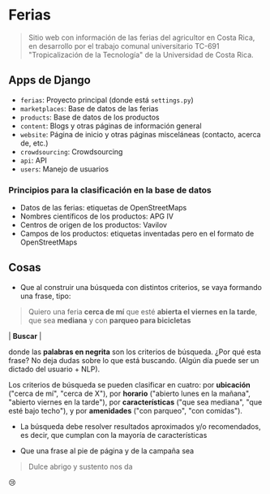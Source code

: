 # Ferias

> Sitio web con información de las ferias del agricultor en Costa Rica, en desarrollo por el trabajo comunal universitario TC-691 "Tropicalización de la Tecnología" de la Universidad de Costa Rica.

## Apps de Django

- `ferias`: Proyecto principal (donde está `settings.py`)
- `marketplaces`: Base de datos de las ferias
- `products`: Base de datos de los productos
- `content`: Blogs y otras páginas de información general
- `website`: Página de inicio y otras páginas misceláneas (contacto, acerca de, etc.)
- `crowdsourcing`: Crowdsourcing
- `api`: API
- `users`: Manejo de usuarios

### Principios para la clasificación en la base de datos

- Datos de las ferias: etiquetas de OpenStreetMaps
- Nombres científicos de los productos: APG IV
- Centros de origen de los productos: Vavilov
- Campos de los productos: etiquetas inventadas pero en el formato de OpenStreetMaps

## Cosas

- Que al construir una búsqueda con distintos criterios, se vaya formando una frase, tipo:

> Quiero una feria **cerca de mí** que esté **abierta el viernes en la tarde**, que sea **mediana** y con **parqueo para bicicletas**

| **Buscar** |

donde las **palabras en negrita** son los criterios de búsqueda. ¿Por qué esta frase? No deja dudas sobre lo que está buscando. (Algún día puede ser un dictado del usuario + NLP).

Los criterios de búsqueda se pueden clasificar en cuatro: por **ubicación** ("cerca de mí", "cerca de X"), por **horario** ("abierto lunes en la mañana", "abierto viernes en la tarde"), por **características** ("que sea mediana", "que esté bajo techo"), y por **amenidades** ("con parqueo", "con comidas").

- La búsqueda debe resolver resultados aproximados y/o recomendados, es decir, que cumplan con la mayoría de características

- Que una frase al pie de página y de la campaña sea 

> Dulce abrigo y sustento nos da

:cry:
